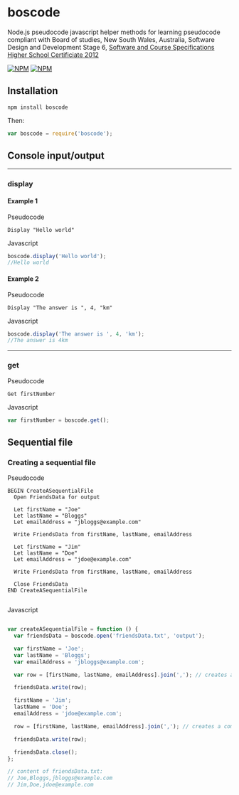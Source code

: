 # boscode

Node.js pseudocode javascript helper methods for learning pseudocode compliant with Board of studies, New South Wales, Australia, Software Design and Development Stage 6, [Software and Course Specifications Higher School Certificiate 2012](http://www.boardofstudies.nsw.edu.au/syllabus_hsc/pdf_doc/software-design-development-course-specs.pdf)


[![NPM](https://nodei.co/npm/boscode.png?downloads=true&downloadRank=true)](https://nodei.co/npm/boscode/)
[![NPM](https://nodei.co/npm-dl/boscode.png?months=6&height=3)](https://nodei.co/npm/boscode/)

## Installation
```    
npm install boscode
```

Then:

```js
var boscode = require('boscode');
```

## Console input/output
---
### display

#### Example 1
Pseudocode
```
Display "Hello world"
```
Javascript
```js
boscode.display('Hello world');
//Hello world
```
#### Example 2
Pseudocode
```
Display "The answer is ", 4, "km"
```
Javascript
```js
boscode.display('The answer is ', 4, 'km');
//The answer is 4km
```



---
### get

Pseudocode
```
Get firstNumber
```

Javascript
```js
var firstNumber = boscode.get();
```

## Sequential file


### Creating a sequential file

Pseudocode
```
BEGIN CreateASequentialFile
  Open FriendsData for output

  Let firstName = "Joe"
  Let lastName = "Bloggs"
  Let emailAddress = "jbloggs@example.com"

  Write FriendsData from firstName, lastName, emailAddress

  Let firstName = "Jim"
  Let lastName = "Doe"
  Let emailAddress = "jdoe@example.com"

  Write FriendsData from firstName, lastName, emailAddress

  Close FriendsData
END CreateASequentialFile


```

Javascript
```js

var createASequentialFile = function () {
  var friendsData = boscode.open('friendsData.txt', 'output');

  var firstName = 'Joe';
  var lastName = 'Bloggs';
  var emailAddress = 'jbloggs@example.com';

  var row = [firstName, lastName, emailAddress].join(','); // creates a comma separated string

  friendsData.write(row);  

  firstName = 'Jim';
  lastName = 'Doe';
  emailAddress = 'jdoe@example.com';

  row = [firstName, lastName, emailAddress].join(','); // creates a comma separated string

  friendsData.write(row);

  friendsData.close();
};

// content of friendsData.txt:
// Joe,Bloggs,jbloggs@example.com
// Jim,Doe,jdoe@example.com

```
